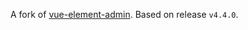 A fork of [vue-element-admin](https://github.com/PanJiaChen/vue-element-admin). Based on release `v4.4.0`.